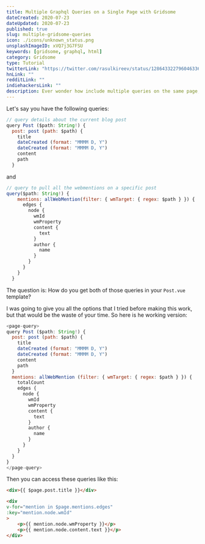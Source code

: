 ```yaml
---
title: Multiple Graphql Queries on a Single Page with Gridsome
dateCreated: 2020-07-23
dateUpdated: 2020-07-23
published: true
slug: multiple-gridsome-queries
icon: ./icons/unknown_status.png
unsplashImageID: xVQ7j3G7FSU
keywords: [gridsome, graphql, html]
category: Gridsome
type: Tutorial
twitterLink: "https://twitter.com/rasulkireev/status/1286433227960463360"
hnLink: ""
redditLink: ""
indiehackersLink: ""
description: Ever wonder how include multiple queries on the same page, when using Gridsome? Well, this is how.
---
```


Let's say you have the following queries:

```javascript
// query details about the current blog post
query Post ($path: String!) {
  post: post (path: $path) {
    title
    dateCreated (format: "MMMM D, Y")
    dateCreated (format: "MMMM D, Y")
    content
    path
  }
```
and

```javascript
// query to pull all the webmentions on a specific post
query($path: String!) {
    mentions: allWebMention(filter: { wmTarget: { regex: $path } }) {
      edges {
        node {
          wmId
          wmProperty
          content {
            text
          }
          author {
            name
          }
        }
      }
    }
  }
```

The question is: How do you get both of those queries in your `Post.vue` template?

I was going to give you all the options that I tried before making this work, but that would be the waste of your time. So here is he working version:

```javascript
<page-query>
query Post ($path: String!) {
  post: post (path: $path) {
    title
    dateCreated (format: "MMMM D, Y")
    dateCreated (format: "MMMM D, Y")
    content
    path
  }
  mentions: allWebMention (filter: { wmTarget: { regex: $path } }) {
    totalCount
    edges {
      node {
        wmId
        wmProperty
        content {
          text
        }
        author {
          name
        }
      }
    }
  }
}
</page-query>
```

Then you can access these queries like this:

```html
<div>{{ $page.post.title }}</div>

<div
v-for="mention in $page.mentions.edges"
:key="mention.node.wmId"
>
	<p>{{ mention.node.wmProperty }}</p>
	<p>{{ mention.node.content.text }}</p>
</div>
```